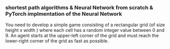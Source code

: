 ### shortest path algorithms & Neural Network from scratch & PyTorch implmentation of the Neural Network  

You need to develop a simple game consisting of a
rectangular grid (of size height x width ) where each cell has a random integer value between
0 and 9. An agent starts at the upper-left corner of the grid and must reach the lower-right
corner of the grid as fast as possible.
